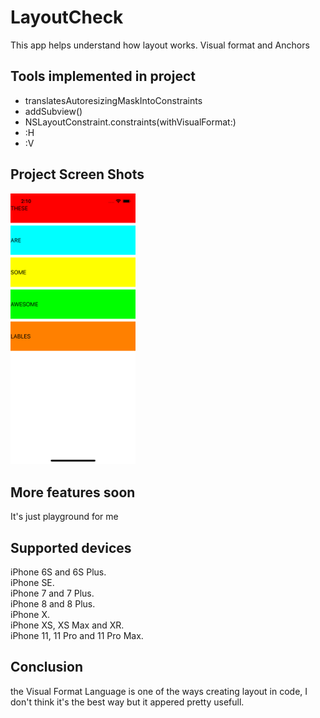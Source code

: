 # LayoutCheck
This app helps understand how layout works. Visual format and Anchors

## Tools implemented in project
- translatesAutoresizingMaskIntoConstraints
- addSubview()
- NSLayoutConstraint.constraints(withVisualFormat:)
- :H
- :V
 ## Project Screen Shots
 <img src="Screen1.png" width="200">
 
## More features soon
It's just playground for me
  
## Supported devices
iPhone 6S and 6S Plus.  
iPhone SE.  
iPhone 7 and 7 Plus.  
iPhone 8 and 8 Plus.  
iPhone X.  
iPhone XS, XS Max and XR.  
iPhone 11, 11 Pro and 11 Pro Max.  

## Conclusion 
the Visual Format Language is one of the ways creating layout in code, I don't think it's the best way but it appered pretty usefull. 
